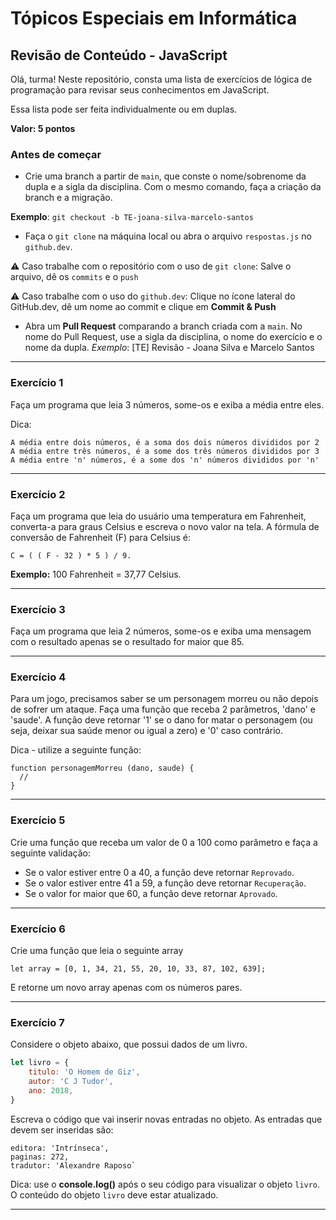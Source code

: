 # Tópicos Especiais em Informática

## Revisão de Conteúdo - JavaScript

Olá, turma!
Neste repositório, consta uma lista de exercícios de lógica de programação para revisar seus conhecimentos em JavaScript.

Essa lista pode ser feita individualmente ou em duplas.

__Valor: 5 pontos__

### Antes de começar

- Crie uma branch a partir de `main`, que conste o nome/sobrenome da dupla e a sigla da disciplina. Com o mesmo comando, faça a criação da branch e a migração.

__Exemplo__: `git checkout -b TE-joana-silva-marcelo-santos`

- Faça o `git clone` na máquina local ou abra o arquivo `respostas.js` no `github.dev`.

⚠️ Caso trabalhe com o repositório com o uso de `git clone`:
Salve o arquivo, dê os `commits` e o `push`

⚠️ Caso trabalhe com o uso do `github.dev`:
Clique no ícone lateral do GitHub.dev, dê um nome ao commit e clique em **Commit & Push**

- Abra um **Pull Request** comparando a branch criada com a `main`.
No nome do Pull Request, use a sigla da disciplina, o nome do exercício e o nome da dupla.
_Exemplo_: [TE] Revisão - Joana Silva e Marcelo Santos

<hr>

### Exercício 1

Faça um programa que leia 3 números, some-os e exiba a média entre eles.

Dica:

```code
A média entre dois números, é a soma dos dois números divididos por 2
A média entre três números, é a some dos três números divididos por 3
A média entre 'n' números, é a some dos 'n' números divididos por 'n'
```

<hr>

### Exercício 2

Faça um programa que leia do usuário uma temperatura em Fahrenheit, converta-a para graus Celsius e escreva o novo valor na tela. A fórmula de conversão de Fahrenheit (F) para Celsius é:

```code
C = ( ( F - 32 ) * 5 ) / 9.
```

**Exemplo:** 100 Fahrenheit = 37,77 Celsius.

<hr>

### Exercício 3

Faça um programa que leia 2 números, some-os e exiba uma mensagem com o resultado apenas se o resultado for maior que 85.

<hr>

### Exercício 4

Para um jogo, precisamos saber se um personagem morreu ou não depois de sofrer um ataque. Faça uma função que receba 2 parâmetros, 'dano' e 'saude'. A função deve retornar '1' se o dano for matar o personagem (ou seja, deixar sua saúde menor ou igual a zero) e '0' caso contrário.

Dica - utilize a seguinte função:

```code
function personagemMorreu (dano, saude) {
  //
}
```

<hr>

### Exercício 5

Crie uma função que receba um valor de 0 a 100 como parâmetro e faça a seguinte validação:

- Se o valor estiver entre 0 a 40, a função deve retornar `Reprovado`.
- Se o valor estiver entre 41 a 59, a função deve retornar `Recuperação`.
- Se o valor for maior que 60, a função deve retornar `Aprovado`.

<hr>

### Exercício 6

Crie uma função que leia o seguinte array

`let array = [0, 1, 34, 21, 55, 20, 10, 33, 87, 102, 639];`

E retorne um novo array apenas com os números pares.

<hr>

### Exercício 7

Considere o objeto abaixo, que possui dados de um livro.

```javascript
let livro = {
    titulo: 'O Homem de Giz',
    autor: 'C J Tudor',
    ano: 2018,
}
```

Escreva o código que vai inserir novas entradas no objeto. As entradas que devem ser inseridas são:

```code
editora: 'Intrínseca',
paginas: 272,
tradutor: 'Alexandre Raposo`
```

Dica: use o **console.log()** após o seu código para visualizar o objeto `livro`. O conteúdo do objeto `livro` deve estar atualizado.

<hr>

